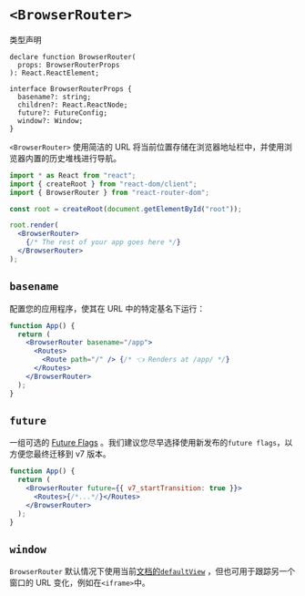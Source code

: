 # `<BrowserRouter>`

类型声明

```tsx
declare function BrowserRouter(
  props: BrowserRouterProps
): React.ReactElement;

interface BrowserRouterProps {
  basename?: string;
  children?: React.ReactNode;
  future?: FutureConfig;
  window?: Window;
}
```

`<BrowserRouter>` 使用简洁的 URL 将当前位置存储在浏览器地址栏中，并使用浏览器内置的历史堆栈进行导航。

```jsx
import * as React from "react";
import { createRoot } from "react-dom/client";
import { BrowserRouter } from "react-router-dom";

const root = createRoot(document.getElementById("root"));

root.render(
  <BrowserRouter>
    {/* The rest of your app goes here */}
  </BrowserRouter>
);
```

## `basename`

配置您的应用程序，使其在 URL 中的特定基名下运行：

```jsx
function App() {
  return (
    <BrowserRouter basename="/app">
      <Routes>
        <Route path="/" /> {/* 👈 Renders at /app/ */}
      </Routes>
    </BrowserRouter>
  );
}
```

## `future`

一组可选的 [Future Flags](../guides/api-development-strategy) 。我们建议您尽早选择使用新发布的`future flags`，以方便您最终迁移到 v7 版本。

```jsx
function App() {
  return (
    <BrowserRouter future={{ v7_startTransition: true }}>
      <Routes>{/*...*/}</Routes>
    </BrowserRouter>
  );
}
```

## `window`

`BrowserRouter` 默认情况下使用当前[文档的`defaultView`](https://developer.mozilla.org/en-US/docs/Web/API/Document/defaultView) ，但也可用于跟踪另一个窗口的 URL 变化，例如在`<iframe>`中。 